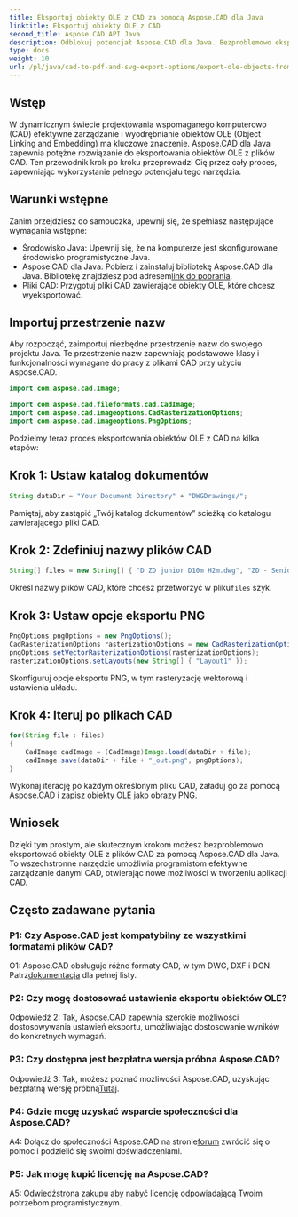```yaml
---
title: Eksportuj obiekty OLE z CAD za pomocą Aspose.CAD dla Java
linktitle: Eksportuj obiekty OLE z CAD
second_title: Aspose.CAD API Java
description: Odblokuj potencjał Aspose.CAD dla Java. Bezproblemowo eksportuj obiekty OLE z plików CAD. Pobierz teraz, aby bezproblemowo zarządzać danymi CAD.
type: docs
weight: 10
url: /pl/java/cad-to-pdf-and-svg-export-options/export-ole-objects-from-cad/
---
```

## Wstęp

W dynamicznym świecie projektowania wspomaganego komputerowo (CAD) efektywne zarządzanie i wyodrębnianie obiektów OLE (Object Linking and Embedding) ma kluczowe znaczenie. Aspose.CAD dla Java zapewnia potężne rozwiązanie do eksportowania obiektów OLE z plików CAD. Ten przewodnik krok po kroku przeprowadzi Cię przez cały proces, zapewniając wykorzystanie pełnego potencjału tego narzędzia.

## Warunki wstępne

Zanim przejdziesz do samouczka, upewnij się, że spełniasz następujące wymagania wstępne:

- Środowisko Java: Upewnij się, że na komputerze jest skonfigurowane środowisko programistyczne Java.
-  Aspose.CAD dla Java: Pobierz i zainstaluj bibliotekę Aspose.CAD dla Java. Bibliotekę znajdziesz pod adresem[link do pobrania](https://releases.aspose.com/cad/java/).
- Pliki CAD: Przygotuj pliki CAD zawierające obiekty OLE, które chcesz wyeksportować.

## Importuj przestrzenie nazw

Aby rozpocząć, zaimportuj niezbędne przestrzenie nazw do swojego projektu Java. Te przestrzenie nazw zapewniają podstawowe klasy i funkcjonalności wymagane do pracy z plikami CAD przy użyciu Aspose.CAD.

```java
import com.aspose.cad.Image;

import com.aspose.cad.fileformats.cad.CadImage;
import com.aspose.cad.imageoptions.CadRasterizationOptions;
import com.aspose.cad.imageoptions.PngOptions;
```

Podzielmy teraz proces eksportowania obiektów OLE z CAD na kilka etapów:

## Krok 1: Ustaw katalog dokumentów

```java
String dataDir = "Your Document Directory" + "DWGDrawings/";
```

Pamiętaj, aby zastąpić „Twój katalog dokumentów” ścieżką do katalogu zawierającego pliki CAD.

## Krok 2: Zdefiniuj nazwy plików CAD

```java
String[] files = new String[] { "D ZD junior D10m H2m.dwg", "ZD - Senior D6m H2m45.dwg" };
```

 Określ nazwy plików CAD, które chcesz przetworzyć w pliku`files` szyk.

## Krok 3: Ustaw opcje eksportu PNG

```java
PngOptions pngOptions = new PngOptions();
CadRasterizationOptions rasterizationOptions = new CadRasterizationOptions();
pngOptions.setVectorRasterizationOptions(rasterizationOptions);
rasterizationOptions.setLayouts(new String[] { "Layout1" });
```

Skonfiguruj opcje eksportu PNG, w tym rasteryzację wektorową i ustawienia układu.

## Krok 4: Iteruj po plikach CAD

```java
for(String file : files)
{
    CadImage cadImage = (CadImage)Image.load(dataDir + file);
    cadImage.save(dataDir + file + "_out.png", pngOptions);
}
```

Wykonaj iterację po każdym określonym pliku CAD, załaduj go za pomocą Aspose.CAD i zapisz obiekty OLE jako obrazy PNG.

## Wniosek

Dzięki tym prostym, ale skutecznym krokom możesz bezproblemowo eksportować obiekty OLE z plików CAD za pomocą Aspose.CAD dla Java. To wszechstronne narzędzie umożliwia programistom efektywne zarządzanie danymi CAD, otwierając nowe możliwości w tworzeniu aplikacji CAD.

## Często zadawane pytania

### P1: Czy Aspose.CAD jest kompatybilny ze wszystkimi formatami plików CAD?

 O1: Aspose.CAD obsługuje różne formaty CAD, w tym DWG, DXF i DGN. Patrz[dokumentacja](https://reference.aspose.com/cad/java/) dla pełnej listy.

### P2: Czy mogę dostosować ustawienia eksportu obiektów OLE?

Odpowiedź 2: Tak, Aspose.CAD zapewnia szerokie możliwości dostosowywania ustawień eksportu, umożliwiając dostosowanie wyników do konkretnych wymagań.

### P3: Czy dostępna jest bezpłatna wersja próbna Aspose.CAD?

 Odpowiedź 3: Tak, możesz poznać możliwości Aspose.CAD, uzyskując bezpłatną wersję próbną[Tutaj](https://releases.aspose.com/).

### P4: Gdzie mogę uzyskać wsparcie społeczności dla Aspose.CAD?

 A4: Dołącz do społeczności Aspose.CAD na stronie[forum](https://forum.aspose.com/c/cad/19) zwrócić się o pomoc i podzielić się swoimi doświadczeniami.

### P5: Jak mogę kupić licencję na Aspose.CAD?

A5: Odwiedź[strona zakupu](https://purchase.aspose.com/buy) aby nabyć licencję odpowiadającą Twoim potrzebom programistycznym.